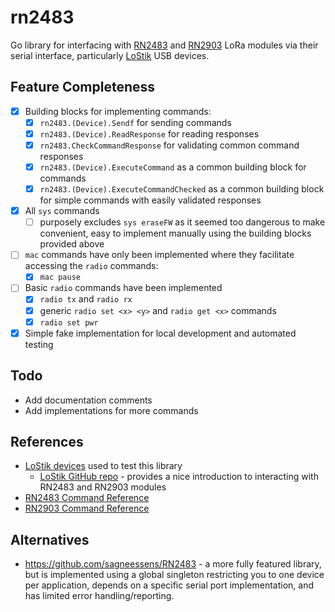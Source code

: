 # rn2483

Go library for interfacing with [RN2483][RN2483 product page] and [RN2903][RN2903 product page] LoRa modules via their
serial interface, particularly [LoStik][LoStik product page] USB devices.

## Feature Completeness

- [x] Building blocks for implementing commands:
    - [x] `rn2483.(Device).Sendf` for sending commands
    - [x] `rn2483.(Device).ReadResponse` for reading responses
    - [x] `rn2483.CheckCommandResponse` for validating common command responses
    - [x] `rn2483.(Device).ExecuteCommand` as a common building block for commands
    - [x] `rn2483.(Device).ExecuteCommandChecked` as a common building block for simple commands with easily validated
      responses
- [x] All `sys` commands
    - [ ] purposely excludes `sys eraseFW` as it seemed too dangerous to make convenient, easy to implement manually
      using the building blocks provided above
- [ ] `mac` commands have only been implemented where they facilitate accessing the `radio` commands:
    - [x] `mac pause`
- [ ] Basic `radio` commands have been implemented
    - [x] `radio tx` and `radio rx`
    - [x] generic `radio set <x> <y>` and `radio get <x>` commands
    - [x] `radio set pwr`
- [x] Simple fake implementation for local development and automated testing

## Todo

- Add documentation comments
- Add implementations for more commands

## References

* [LoStik devices][LoStik product page] used to test this library
    * [LoStik GitHub repo][LoStik github repo] - provides a nice introduction to interacting with RN2483 and RN2903
      modules
* [RN2483 Command Reference][RN2483 command reference]
* [RN2903 Command Reference][RN2903 command reference]

## Alternatives

* https://github.com/sagneessens/RN2483 - a more fully featured library, but is implemented using a global singleton
  restricting you to one device per application, depends on a specific serial port implementation, and has limited error
  handling/reporting.

[LoStik product page]: https://ronoth.com/products/lostik

[LoStik github repo]: https://github.com/ronoth/LoStik

[RN2483 product page]: https://www.microchip.com/wwwproducts/en/RN2483

[RN2903 product page]: https://www.microchip.com/wwwproducts/en/RN2903

[RN2483 command reference]: http://ww1.microchip.com/downloads/en/DeviceDoc/40001784B.pdf

[RN2903 command reference]: http://ww1.microchip.com/downloads/en/DeviceDoc/40001811A.pdf
